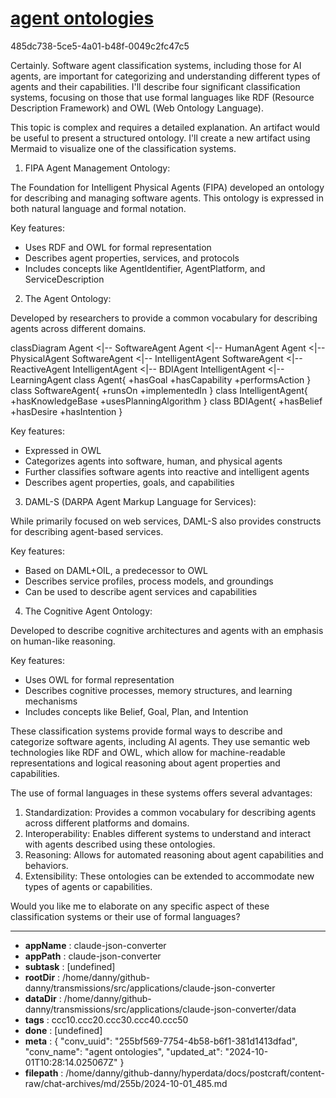 # [agent ontologies](https://claude.ai/chat/255bf569-7754-4b58-b6f1-381d1413dfad)

485dc738-5ce5-4a01-b48f-0049c2fc47c5

 Certainly. Software agent classification systems, including those for AI agents, are important for categorizing and understanding different types of agents and their capabilities. I'll describe four significant classification systems, focusing on those that use formal languages like RDF (Resource Description Framework) and OWL (Web Ontology Language).

<antThinking>This topic is complex and requires a detailed explanation. An artifact would be useful to present a structured ontology. I'll create a new artifact using Mermaid to visualize one of the classification systems.</antThinking>

1. FIPA Agent Management Ontology:

The Foundation for Intelligent Physical Agents (FIPA) developed an ontology for describing and managing software agents. This ontology is expressed in both natural language and formal notation.

Key features:
- Uses RDF and OWL for formal representation
- Describes agent properties, services, and protocols
- Includes concepts like AgentIdentifier, AgentPlatform, and ServiceDescription

2. The Agent Ontology:

Developed by researchers to provide a common vocabulary for describing agents across different domains.

<antArtifact identifier="agent-ontology" type="application/vnd.ant.mermaid" title="The Agent Ontology">
classDiagram
    Agent <|-- SoftwareAgent
    Agent <|-- HumanAgent
    Agent <|-- PhysicalAgent
    SoftwareAgent <|-- IntelligentAgent
    SoftwareAgent <|-- ReactiveAgent
    IntelligentAgent <|-- BDIAgent
    IntelligentAgent <|-- LearningAgent
    class Agent{
        +hasGoal
        +hasCapability
        +performsAction
    }
    class SoftwareAgent{
        +runsOn
        +implementedIn
    }
    class IntelligentAgent{
        +hasKnowledgeBase
        +usesPlanningAlgorithm
    }
    class BDIAgent{
        +hasBelief
        +hasDesire
        +hasIntention
    }
</antArtifact>

Key features:
- Expressed in OWL
- Categorizes agents into software, human, and physical agents
- Further classifies software agents into reactive and intelligent agents
- Describes agent properties, goals, and capabilities

3. DAML-S (DARPA Agent Markup Language for Services):

While primarily focused on web services, DAML-S also provides constructs for describing agent-based services.

Key features:
- Based on DAML+OIL, a predecessor to OWL
- Describes service profiles, process models, and groundings
- Can be used to describe agent services and capabilities

4. The Cognitive Agent Ontology:

Developed to describe cognitive architectures and agents with an emphasis on human-like reasoning.

Key features:
- Uses OWL for formal representation
- Describes cognitive processes, memory structures, and learning mechanisms
- Includes concepts like Belief, Goal, Plan, and Intention

These classification systems provide formal ways to describe and categorize software agents, including AI agents. They use semantic web technologies like RDF and OWL, which allow for machine-readable representations and logical reasoning about agent properties and capabilities.

The use of formal languages in these systems offers several advantages:
1. Standardization: Provides a common vocabulary for describing agents across different platforms and domains.
2. Interoperability: Enables different systems to understand and interact with agents described using these ontologies.
3. Reasoning: Allows for automated reasoning about agent capabilities and behaviors.
4. Extensibility: These ontologies can be extended to accommodate new types of agents or capabilities.

Would you like me to elaborate on any specific aspect of these classification systems or their use of formal languages?

---

* **appName** : claude-json-converter
* **appPath** : claude-json-converter
* **subtask** : [undefined]
* **rootDir** : /home/danny/github-danny/transmissions/src/applications/claude-json-converter
* **dataDir** : /home/danny/github-danny/transmissions/src/applications/claude-json-converter/data
* **tags** : ccc10.ccc20.ccc30.ccc40.ccc50
* **done** : [undefined]
* **meta** : {
  "conv_uuid": "255bf569-7754-4b58-b6f1-381d1413dfad",
  "conv_name": "agent ontologies",
  "updated_at": "2024-10-01T10:28:14.025067Z"
}
* **filepath** : /home/danny/github-danny/hyperdata/docs/postcraft/content-raw/chat-archives/md/255b/2024-10-01_485.md